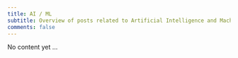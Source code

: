 ```yaml
---
title: AI / ML
subtitle: Overview of posts related to Artificial Intelligence and Machine Learning (as opposed to hands-on Data Science)
comments: false
---
```


No content yet ...